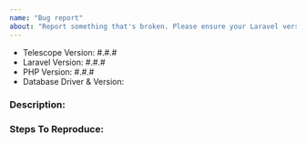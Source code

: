 ```yaml
---
name: "Bug report"
about: "Report something that's broken. Please ensure your Laravel version is still supported: https://laravel.com/docs/releases#support-policy"
---
```


<!-- DO NOT THROW THIS AWAY -->
<!-- Fill out the FULL versions with patch versions -->

- Telescope Version: #.#.#
- Laravel Version: #.#.#
- PHP Version: #.#.#
- Database Driver & Version:

### Description:


### Steps To Reproduce:
